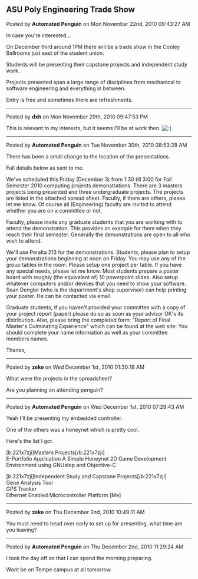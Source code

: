 ## ASU Poly Engineering Trade Show
Posted by **Automated Penguin** on Mon November 22nd, 2010 09:43:27 AM

In case you're interested...

On December third around 1PM there will be a trade show in the Cooley Ballrooms just east of the student union.

Students will be presenting their capstone projects and independent study work.

Projects presented span a large range of disciplines from mechanical to software engineering and everything in between.

Entry is free and sometimes there are refreshments.

--------------------------------------------------------------------------------

Posted by **dxh** on Mon November 29th, 2010 09:47:53 PM

This is relevant to my interests, but it seems I'll be at work then. <!-- s:( --><img src="{SMILIES_PATH}/icon_e_sad.gif" alt=":(" title="Sad" /><!-- s:( -->

--------------------------------------------------------------------------------

Posted by **Automated Penguin** on Tue November 30th, 2010 08:53:28 AM

There has been a small change to the location of the presentations.

Full details below as sent to me.

   We've scheduled this Friday (December 3) from 1:30 till 3:00 for Fall Semester 2010 computing projects demonstrations. There are 3 masters projects being presented and three undergraduate projects. The projects are listed in the attached spread sheet. Faculty, if there are others, please let me know. Of course all (Engineering) faculty are invited to attend whether you are on a committee or not.

   Faculty, please invite any graduate students that you are working with to attend the demonstration. This provides an example for them when they reach their final semester. Generally the demonstrations are open to all who wish to attend.

  We'll use Peralta 213 for the demonstrations. Students, please plan to setup your demonstrations beginning at noon on Friday. You may use any of the group tables in the room. Please setup one project per table. If you have any special needs, please let me know. Most students prepare a poster board with roughly (the equivalent of) 10 powerpoint slides. Also setup whatever computers and/or devices that you need to show your software. Sean Dengler (who is the department's shop supervisor) can help printing your poster. He can be contacted via email.

   Graduate students, if you haven't provided your committee with a copy of your project report (paper) please do so as soon as your advisor OK's its distribution. Also, please bring the completed form: &quot;Report of Final Master's Culminating Experience&quot; which can be found at the web site: 
You should complete your name information as well as your committee members names.

Thanks,

--------------------------------------------------------------------------------

Posted by **zeke** on Wed December 1st, 2010 01:30:18 AM

What were the projects in the spreadsheet?

Are you planning on attending penguin?

--------------------------------------------------------------------------------

Posted by **Automated Penguin** on Wed December 1st, 2010 07:29:43 AM

Yeah I'll be presenting my embedded controller.

One of the others was a honeynet which is pretty cool.

Here's the list I got.

[b:221x7zji]Masters Projects[/b:221x7zji]  	   	   	   	 
E-Portfolio Application
A Simple Honeynet
2D Game Development Environment using GNUstep and Objective-C
	  	  	  	  	  	 
[b:221x7zji]Independent Study and Capstone Projects[/b:221x7zji]	  	  	  	 
Gene Analysis Tool 	
GPS Tracker 	
Ethernet Enabled Microcontroller Platform [Me]

--------------------------------------------------------------------------------

Posted by **zeke** on Thu December 2nd, 2010 10:49:11 AM

You must need to head over early to set up for presenting, what time are you leaving?

--------------------------------------------------------------------------------

Posted by **Automated Penguin** on Thu December 2nd, 2010 11:29:24 AM

I took the day off so that I can spend the morning preparing.

Wont be on Tempe campus at all tomorrow.
